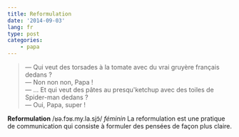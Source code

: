 ```yaml
---
title: Reformulation
date: '2014-09-03'
lang: fr
type: post
categories:
    - papa
---
```


> — Qui veut des torsades à la tomate avec du vrai gruyère français dedans ?  
> — Non non non, Papa !  
> — ... Et qui veut des pâtes au presqu'ketchup avec des toiles de Spider-man dedans ?  
> — Oui, Papa, super !

**Reformulation** /ʁə.fɔʁ.my.la.sjɔ̃/ _féminin_
La reformulation est une pratique de communication qui consiste à formuler des pensées de façon plus claire.

